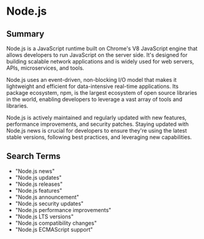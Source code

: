 # Node.js

## Summary

Node.js is a JavaScript runtime built on Chrome's V8 JavaScript engine that allows developers to run JavaScript on the server side. It's designed for building scalable network applications and is widely used for web servers, APIs, microservices, and tools.

Node.js uses an event-driven, non-blocking I/O model that makes it lightweight and efficient for data-intensive real-time applications. Its package ecosystem, npm, is the largest ecosystem of open source libraries in the world, enabling developers to leverage a vast array of tools and libraries.

Node.js is actively maintained and regularly updated with new features, performance improvements, and security patches. Staying updated with Node.js news is crucial for developers to ensure they're using the latest stable versions, following best practices, and leveraging new capabilities.

## Search Terms

- "Node.js news"
- "Node.js updates"
- "Node.js releases"
- "Node.js features"
- "Node.js announcement"
- "Node.js security updates"
- "Node.js performance improvements"
- "Node.js LTS versions"
- "Node.js compatibility changes"
- "Node.js ECMAScript support"